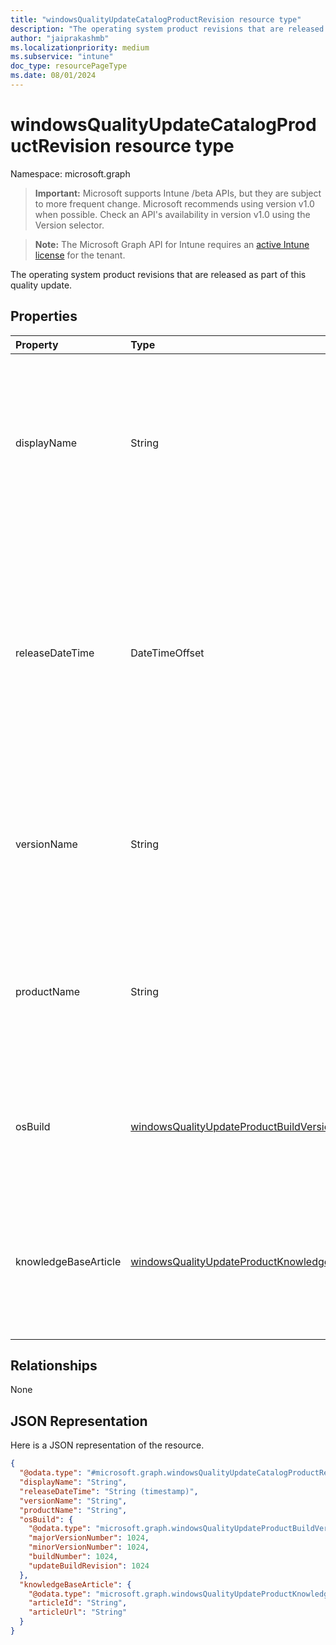 ```yaml
---
title: "windowsQualityUpdateCatalogProductRevision resource type"
description: "The operating system product revisions that are released as part of this quality update."
author: "jaiprakashmb"
ms.localizationpriority: medium
ms.subservice: "intune"
doc_type: resourcePageType
ms.date: 08/01/2024
---
```


# windowsQualityUpdateCatalogProductRevision resource type

Namespace: microsoft.graph

> **Important:** Microsoft supports Intune /beta APIs, but they are subject to more frequent change. Microsoft recommends using version v1.0 when possible. Check an API's availability in version v1.0 using the Version selector.

> **Note:** The Microsoft Graph API for Intune requires an [active Intune license](https://go.microsoft.com/fwlink/?linkid=839381) for the tenant.

The operating system product revisions that are released as part of this quality update.

## Properties
|Property|Type|Description|
|:---|:---|:---|
|displayName|String|The display name of the windows quality update catalog product revision. For example, 'Windows 11, version 22H2, build 22621.4112'. Read-only|
|releaseDateTime|DateTimeOffset|The date and time when the windows quality update catalog product revision was released. The Timestamp type represents date and time information using ISO 8601 format and is always in UTC time. Read-only|
|versionName|String|The version name of the windows quality update catalog product revision. For example, '22H2'. Read-only|
|productName|String|The product name of the windows quality update catalog product revision. For example, 'Windows 11'. Read-only|
|osBuild|[windowsQualityUpdateProductBuildVersionDetail](../resources/intune-softwareupdate-windowsqualityupdateproductbuildversiondetail.md)|The version details of the windows quality update catalog product revision. Read-only|
|knowledgeBaseArticle|[windowsQualityUpdateProductKnowledgeBaseArticle](../resources/intune-softwareupdate-windowsqualityupdateproductknowledgebasearticle.md)|The knowledge base article associated with the windows quality update catalog product revision. Read-only|

## Relationships
None

## JSON Representation
Here is a JSON representation of the resource.
<!-- {
  "blockType": "resource",
  "@odata.type": "microsoft.graph.windowsQualityUpdateCatalogProductRevision"
}
-->
``` json
{
  "@odata.type": "#microsoft.graph.windowsQualityUpdateCatalogProductRevision",
  "displayName": "String",
  "releaseDateTime": "String (timestamp)",
  "versionName": "String",
  "productName": "String",
  "osBuild": {
    "@odata.type": "microsoft.graph.windowsQualityUpdateProductBuildVersionDetail",
    "majorVersionNumber": 1024,
    "minorVersionNumber": 1024,
    "buildNumber": 1024,
    "updateBuildRevision": 1024
  },
  "knowledgeBaseArticle": {
    "@odata.type": "microsoft.graph.windowsQualityUpdateProductKnowledgeBaseArticle",
    "articleId": "String",
    "articleUrl": "String"
  }
}
```